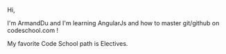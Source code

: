 Hi,

I'm ArmandDu and I'm learning AngularJs and how to master git/github on codeschool.com !

My favorite Code School path is Electives.